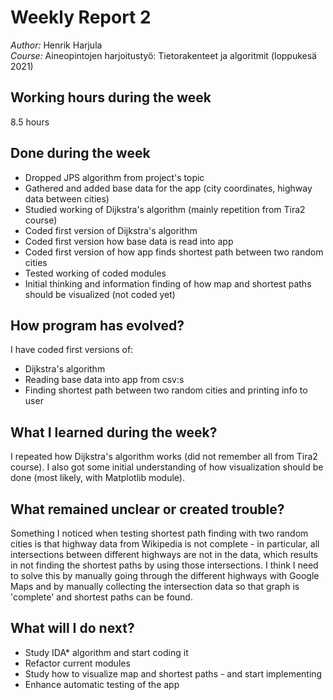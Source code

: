 # Weekly Report 2
*Author:* Henrik Harjula  
*Course:* Aineopintojen harjoitustyö: Tietorakenteet ja algoritmit (loppukesä 2021)  

## Working hours during the week
8.5 hours

## Done during the week
- Dropped JPS algorithm from project's topic
- Gathered and added base data for the app (city coordinates, highway data between cities)
- Studied working of Dijkstra's algorithm (mainly repetition from Tira2 course)
- Coded first version of Dijkstra's algorithm
- Coded first version how base data is read into app
- Coded first version of how app finds shortest path between two random cities
- Tested working of coded modules
- Initial thinking and information finding of how map and shortest paths should be visualized (not coded yet)

## How program has evolved?
I have coded first versions of:
- Dijkstra's algorithm
- Reading base data into app from csv:s
- Finding shortest path between two random cities and printing info to user

## What I learned during the week?
I repeated how Dijkstra's algorithm works (did not remember all from Tira2 course).
I also got some initial understanding of how visualization should be done (most likely, with Matplotlib module).

## What remained unclear or created trouble?
Something I noticed when testing shortest path finding with two random cities is that highway data from Wikipedia is not complete - in particular, all intersections between different highways are not in the data, which results in not finding the shortest paths by using those intersections.
I think I need to solve this by manually going through the different highways with Google Maps and by manually collecting the intersection data so that graph is 'complete' and shortest paths can be found.

## What will I do next?
- Study IDA* algorithm and start coding it
- Refactor current modules
- Study how to visualize map and shortest paths - and start implementing
- Enhance automatic testing of the app
